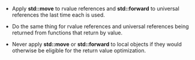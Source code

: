 - Apply **std::move** to rvalue references and **std::forward** to universal references the last time each is used.

- Do the same thing for rvalue references and universal references being returned from functions that return by value.

- Never apply **std::move** or **std::forward** to local objects if they would otherwise be eligible for the return value optimization.